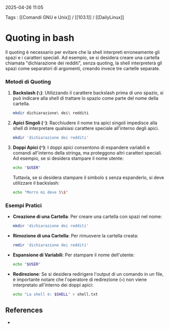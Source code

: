 2025-04-26 11:05

Tags : [[Comandi GNU e Unix]] / [[103.1]] / [[DailyLinux]]

# Quoting in bash

Il quoting è necessario per evitare che la shell interpreti erroneamente gli spazi e i caratteri speciali. Ad esempio, se si desidera creare una cartella chiamata "dichiarazione dei redditi", senza quoting, la shell interpreterà gli spazi come separatori di argomenti, creando invece tre cartelle separate.

### Metodi di Quoting

1. **Backslash (`\`)**:
   Utilizzando il carattere backslash prima di uno spazio, si può indicare alla shell di trattare lo spazio come parte del nome della cartella.
   ```bash
   mkdir dichiarazione\ dei\ redditi
   ```

2. **Apici Singoli (`'`)**:
   Racchiudere il nome tra apici singoli impedisce alla shell di interpretare qualsiasi carattere speciale all'interno degli apici.
   ```bash
   mkdir 'dichiarazione dei redditi'
   ```

3. **Doppi Apici (`"`)**:
   I doppi apici consentono di espandere variabili e comandi all'interno della stringa, ma proteggono altri caratteri speciali. Ad esempio, se si desidera stampare il nome utente:
   ```bash
   echo "$USER"
   ```
   Tuttavia, se si desidera stampare il simbolo `$` senza espanderlo, si deve utilizzare il backslash:
   ```bash
   echo "Morro mi deve 5\$"
   ```

### Esempi Pratici
- **Creazione di una Cartella**:
  Per creare una cartella con spazi nel nome:
  ```bash
  mkdir 'dichiarazione dei redditi'
  ```

- **Rimozione di una Cartella**:
  Per rimuovere la cartella creata:
  ```bash
  rmdir 'dichiarazione dei redditi'
  ```

- **Espansione di Variabili**:
  Per stampare il nome dell'utente:
  ```bash
  echo "$USER"
  ```

- **Redirezione**:
  Se si desidera redirigere l'output di un comando in un file, è importante notare che l'operatore di redirezione (`>`) non viene interpretato all'interno dei doppi apici:
  ```bash
  echo "La shell è: $SHELL" > shell.txt
  ```

## References

- 